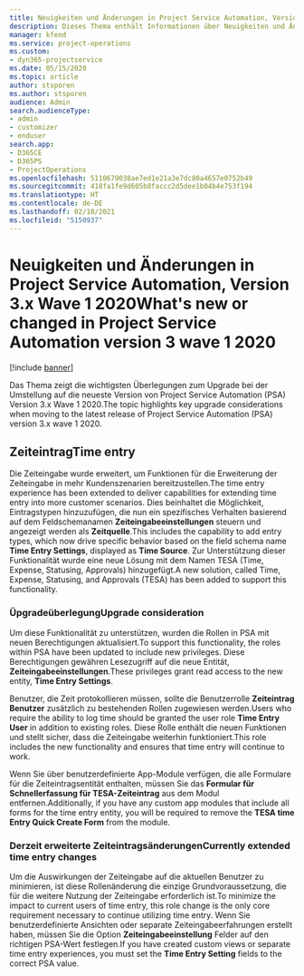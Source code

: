 ```yaml
---
title: Neuigkeiten und Änderungen in Project Service Automation, Version 3.x wave 1 2020
description: Dieses Thema enthält Informationen über Neuigkeiten und Änderungen in Project Service Automation, Version 3, Wave 1 2020.
manager: kfend
ms.service: project-operations
ms.custom:
- dyn365-projectservice
ms.date: 05/15/2020
ms.topic: article
author: stsporen
ms.author: stsporen
audience: Admin
search.audienceType:
- admin
- customizer
- enduser
search.app:
- D365CE
- D365PS
- ProjectOperations
ms.openlocfilehash: 5110679038ae7ed1e21a3e7dc80a4657e0752b49
ms.sourcegitcommit: 418fa1fe9d605b8faccc2d5dee1b04b4e753f194
ms.translationtype: HT
ms.contentlocale: de-DE
ms.lasthandoff: 02/10/2021
ms.locfileid: "5150937"
---
```

# <a name="whats-new-or-changed-in-project-service-automation-version-3-wave-1-2020"></a><span data-ttu-id="05bee-103">Neuigkeiten und Änderungen in Project Service Automation, Version 3.x Wave 1 2020</span><span class="sxs-lookup"><span data-stu-id="05bee-103">What's new or changed in Project Service Automation version 3 wave 1 2020</span></span>

[!include [banner](../includes/psa-now-project-operations.md)]

<span data-ttu-id="05bee-104">Das Thema zeigt die wichtigsten Überlegungen zum Upgrade bei der Umstellung auf die neueste Version von Project Service Automation (PSA) Version 3.x Wave 1 2020.</span><span class="sxs-lookup"><span data-stu-id="05bee-104">The topic highlights key upgrade considerations when moving to the latest release of Project Service Automation (PSA) version 3.x wave 1 2020.</span></span>

## <a name="time-entry"></a><span data-ttu-id="05bee-105">Zeiteintrag</span><span class="sxs-lookup"><span data-stu-id="05bee-105">Time entry</span></span>
<span data-ttu-id="05bee-106">Die Zeiteingabe wurde erweitert, um Funktionen für die Erweiterung der Zeiteingabe in mehr Kundenszenarien bereitzustellen.</span><span class="sxs-lookup"><span data-stu-id="05bee-106">The time entry experience has been extended to deliver capabilities for extending time entry into more customer scenarios.</span></span> <span data-ttu-id="05bee-107">Dies beinhaltet die Möglichkeit, Eintragstypen hinzuzufügen, die nun ein spezifisches Verhalten basierend auf dem Feldschemanamen **Zeiteingabeeinstellungen** steuern und angezeigt werden als **Zeitquelle**.</span><span class="sxs-lookup"><span data-stu-id="05bee-107">This includes the capability to add entry types, which now drive specific behavior based on the field schema name **Time Entry Settings**, displayed as **Time Source**.</span></span> <span data-ttu-id="05bee-108">Zur Unterstützung dieser Funktionalität wurde eine neue Lösung mit dem Namen TESA (Time, Expense, Statusing, Approvals) hinzugefügt.</span><span class="sxs-lookup"><span data-stu-id="05bee-108">A new solution, called Time, Expense, Statusing, and Approvals (TESA) has been added to support this functionality.</span></span>

### <a name="upgrade-consideration"></a><span data-ttu-id="05bee-109">Üpgradeüberlegung</span><span class="sxs-lookup"><span data-stu-id="05bee-109">Upgrade consideration</span></span>
<span data-ttu-id="05bee-110">Um diese Funktionalität zu unterstützen, wurden die Rollen in PSA mit neuen Berechtigungen aktualisiert.</span><span class="sxs-lookup"><span data-stu-id="05bee-110">To support this functionality, the roles within PSA have been updated to include new privileges.</span></span> <span data-ttu-id="05bee-111">Diese Berechtigungen gewähren Lesezugriff auf die neue Entität, **Zeiteingabeeinstellungen**.</span><span class="sxs-lookup"><span data-stu-id="05bee-111">These privileges grant read access to the new entity, **Time Entry Settings**.</span></span>

<span data-ttu-id="05bee-112">Benutzer, die Zeit protokollieren müssen, sollte die Benutzerrolle **Zeiteintrag Benutzer** zusätzlich zu bestehenden Rollen zugewiesen werden.</span><span class="sxs-lookup"><span data-stu-id="05bee-112">Users who require the ability to log time should be granted the user role **Time Entry User** in addition to existing roles.</span></span> <span data-ttu-id="05bee-113">Diese Rolle enthält die neuen Funktionen und stellt sicher, dass die Zeiteingabe weiterhin funktioniert.</span><span class="sxs-lookup"><span data-stu-id="05bee-113">This role includes the new functionality and ensures that time entry will continue to work.</span></span>

<span data-ttu-id="05bee-114">Wenn Sie über benutzerdefinierte App-Module verfügen, die alle Formulare für die Zeiteintragsentität enthalten, müssen Sie das **Formular für Schnellerfassung für TESA-Zeiteintrag** aus dem Modul entfernen.</span><span class="sxs-lookup"><span data-stu-id="05bee-114">Additionally, if you have any custom app modules that include all forms for the time entry entity, you will be required to remove the **TESA time Entry Quick Create Form** from the module.</span></span>

### <a name="currently-extended-time-entry-changes"></a><span data-ttu-id="05bee-115">Derzeit erweiterte Zeiteintragsänderungen</span><span class="sxs-lookup"><span data-stu-id="05bee-115">Currently extended time entry changes</span></span>
<span data-ttu-id="05bee-116">Um die Auswirkungen der Zeiteingabe auf die aktuellen Benutzer zu minimieren, ist diese Rollenänderung die einzige Grundvoraussetzung, die für die weitere Nutzung der Zeiteingabe erforderlich ist.</span><span class="sxs-lookup"><span data-stu-id="05bee-116">To minimize the impact to current users of time entry, this role change is the only core requirement necessary to continue utilizing time entry.</span></span> <span data-ttu-id="05bee-117">Wenn Sie benutzerdefinierte Ansichten oder separate Zeiteingabeerfahrungen erstellt haben, müssen Sie die Option **Zeiteingabeeinstellung** Felder auf den richtigen PSA-Wert festlegen.</span><span class="sxs-lookup"><span data-stu-id="05bee-117">If you have created custom views or separate time entry experiences, you must set the **Time Entry Setting** fields to the correct PSA value.</span></span>
